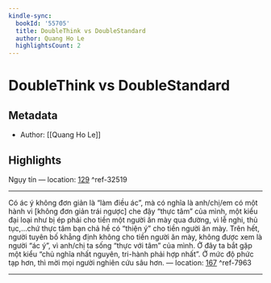 ```yaml
---
kindle-sync:
  bookId: '55705'
  title: DoubleThink vs DoubleStandard
  author: Quang Ho Le
  highlightsCount: 2
---
```

# DoubleThink vs DoubleStandard
## Metadata
* Author: [[Quang Ho Le]]

## Highlights
Ngụy tín — location: [129]() ^ref-32519

---
Có ác ý không đơn giản là “làm điều ác”, mà có nghĩa là anh/chị/em có một hành vi [không đơn giản trái ngược] che đậy “thực tâm” của mình, một kiểu đại loại như bị ép phải cho tiền một người ăn mày qua đường, vì lễ nghi, thủ tục,…chứ thực tâm bạn chả hề có “thiện ý” cho tiền người ăn mày. Trên hết, người tuyên bố khẳng định không cho tiền người ăn mày, không được xem là người “ác ý”, vì anh/chị ta sống “thực với tâm” của mình. Ở đây ta bắt gặp một kiểu “chủ nghĩa nhất nguyên, tri-hành phải hợp nhất”. Ở mức độ phức tạp hơn, thì mời mọi người nghiên cứu sâu hơn. — location: [167]() ^ref-7963

---

